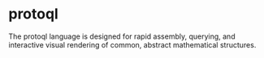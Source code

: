 protoql
=======

The protoql language is designed for rapid assembly, querying, and interactive visual rendering of common, abstract mathematical structures.
